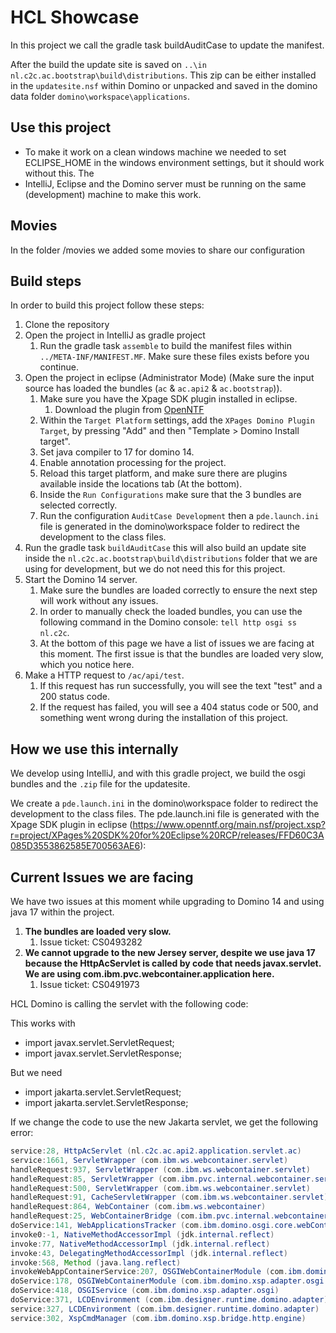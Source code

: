 # HCL Showcase

In this project we call the gradle task buildAuditCase to update the manifest.

After the build the update site is saved on `..\in nl.c2c.ac.bootstrap\build\distributions`. This zip can be either installed in the `updatesite.nsf` within Domino or unpacked and saved
in the domino data folder `domino\workspace\applications`.

## Use this project
- To make it work on a clean windows machine we needed to set ECLIPSE_HOME in the windows environment settings, but it should work without this. The
- IntelliJ, Eclipse and the Domino server must be running on the same (development) machine to make this work.

## Movies
In the folder /movies we added some movies to share our configuration

## Build steps

In order to build this project follow these steps:
1. Clone the repository
2. Open the project in IntelliJ as gradle project
   1. Run the gradle task `assemble` to build the manifest files within `../META-INF/MANIFEST.MF`. Make sure these files exists before you continue.
3. Open the project in eclipse (Administrator Mode) (Make sure the input source has loaded the bundles (`ac` & `ac.api2` & `ac.bootstrap`)).
   1. Make sure you have the Xpage SDK plugin installed in eclipse.
      1. Download the plugin from [OpenNTF](https://www.openntf.org/main.nsf/project.xsp?r=project/XPages%20SDK%20for%20Eclipse%20RCP/releases/FFD60C3A085D3553862585E700563AE6)
   2. Within the `Target Platform` settings, add the `XPages Domino Plugin Target`, by pressing "Add" and then "Template > Domino Install target".
   3. Set java compiler to 17 for domino 14.
   4. Enable annotation processing for the project.
   5. Reload this target platform, and make sure there are plugins available inside the locations tab (At the bottom).
   6. Inside the `Run Configurations` make sure that the 3 bundles are selected correctly.
   7. Run the configuration `AuditCase Development` then a `pde.launch.ini` file is generated in the domino\workspace folder to redirect the development to the class files.
4. Run the gradle task `buildAuditCase` this will also build an update site inside the `nl.c2c.ac.bootstrap\build\distributions` folder that we are using for development, but we do not need this for this project.
5. Start the Domino 14 server.
   1. Make sure the bundles are loaded correctly to ensure the next step will work without any issues.
   2. In order to manually check the loaded bundles, you can use the following command in the Domino console: `tell http osgi ss nl.c2c`.
   3. At the bottom of this page we have a list of issues we are facing at this moment. The first issue is that the bundles are loaded very slow, which you notice here.
6. Make a HTTP request to `/ac/api/test`.
   1. If this request has run successfully, you will see the text "test" and a 200 status code.
   2. If the request has failed, you will see a 404 status code or 500, and something went wrong during the installation of this project.


## How we use this internally
We develop using IntelliJ, and with this gradle project, we build the osgi bundles and the `.zip` file for the updatesite.

We create a `pde.launch.ini` in the domino\workspace folder to redirect the development to the class files.
The pde.launch.ini file is generated with the Xpage SDK plugin in eclipse (https://www.openntf.org/main.nsf/project.xsp?r=project/XPages%20SDK%20for%20Eclipse%20RCP/releases/FFD60C3A085D3553862585E700563AE6):


## Current Issues we are facing

We have two issues at this moment while upgrading to Domino 14 and using java 17 within the project.

1. **The bundles are loaded very slow.**
   1. Issue ticket: CS0493282
2. **We cannot upgrade to the new Jersey server, despite we use java 17 because the HttpAcServlet is called by code that needs javax.servlet.
   We are using com.ibm.pvc.webcontainer.application here.**
   1. Issue ticket: CS0491973


HCL Domino is calling the servlet with the following code:

This works with
* import javax.servlet.ServletRequest;
* import javax.servlet.ServletResponse;


But we need
* import jakarta.servlet.ServletRequest;
* import jakarta.servlet.ServletResponse;


If we change the code to use the new Jakarta servlet, we get the following error:
```java
service:28, HttpAcServlet (nl.c2c.ac.api2.application.servlet.ac)
service:1661, ServletWrapper (com.ibm.ws.webcontainer.servlet)
handleRequest:937, ServletWrapper (com.ibm.ws.webcontainer.servlet)
handleRequest:85, ServletWrapper (com.ibm.pvc.internal.webcontainer.servlet)
handleRequest:500, ServletWrapper (com.ibm.ws.webcontainer.servlet)
handleRequest:91, CacheServletWrapper (com.ibm.ws.webcontainer.servlet)
handleRequest:864, WebContainer (com.ibm.ws.webcontainer)
handleRequest:25, WebContainerBridge (com.ibm.pvc.internal.webcontainer)
doService:141, WebApplicationsTracker (com.ibm.domino.osgi.core.webContainer)
invoke0:-1, NativeMethodAccessorImpl (jdk.internal.reflect)
invoke:77, NativeMethodAccessorImpl (jdk.internal.reflect)
invoke:43, DelegatingMethodAccessorImpl (jdk.internal.reflect)
invoke:568, Method (java.lang.reflect)
invokeWebAppContainerService:207, OSGIWebContainerModule (com.ibm.domino.xsp.adapter.osgi.webContainer)
doService:178, OSGIWebContainerModule (com.ibm.domino.xsp.adapter.osgi.webContainer)
doService:418, OSGIService (com.ibm.domino.xsp.adapter.osgi)
doService:371, LCDEnvironment (com.ibm.designer.runtime.domino.adapter)
service:327, LCDEnvironment (com.ibm.designer.runtime.domino.adapter)
service:302, XspCmdManager (com.ibm.domino.xsp.bridge.http.engine)
```

